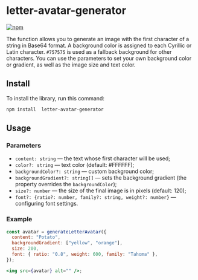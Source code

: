 # letter-avatar-generator

[![npm](https://img.shields.io/npm/v/letter-avatar-generator)](https://www.npmjs.com/package/letter-avatar-generator)

The function allows you to generate an image with the first character of a string in Base64 format. A background color is assigned to each Cyrillic or Latin character. `#757575` is used as a fallback background for other characters. You can use the parameters to set your own background color or gradient, as well as the image size and text color.

## Install

To install the library, run this command:

```sh
npm install  letter-avatar-generator
```

## Usage

### Parameters

- `content: string` — the text whose first character will be used;
- `color?: string` — text color (default: #FFFFFF);
- `backgroundColor?: string` — custom background color;
- `backgroundGradient?: string[]` — sets the background gradient (the property overrides the `backgroundColor`);
- `size?: number` — the size of the final image is in pixels (default: 120);
- `font?: {ratio?: number, family?: string, weight?: number}` — configuring font settings.

### Example

```jsx
const avatar = generateLetterAvatar({
  content: "Potato",
  backgroundGradient: ["yellow", "orange"],
  size: 200,
  font: { ratio: "0.8", weight: 600, family: "Tahoma" },
});

<img src={avatar} alt="" />;
```
